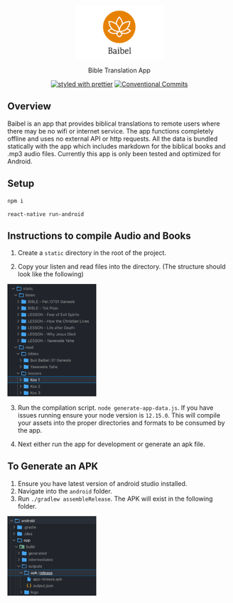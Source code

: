 <p align="center">
  <a href="https://github.com/actovos-consulting-group/baibel"><img src="./img/repo-logo.png" width="200" alt="Logo"></a>
</p>

<p align="center">
   Bible Translation App
</p>

<p align="center">
  <a href="#badge"><img src="https://img.shields.io/badge/styled_with-prettier-ff69b4.svg" alt="styled with prettier"></a>
  <a href="#badge"><img src="https://img.shields.io/badge/Conventional%20Commits-1.0.0-yellow.svg" alt="Conventional Commits"></a>
</p>

## Overview

Baibel is an app that provides biblical translations to remote users where there may be no wifi or internet service. The app functions completely offline and uses no external API or http requests. All the data is bundled statically with the app which includes markdown for the biblical books and .mp3 audio files. Currently this app is only been tested and optimized for Android.

## Setup

```
npm i
```

```
react-native run-android
```

## Instructions to compile Audio and Books

1. Create a `static` directory in the root of the project.

2. Copy your listen and read files into the directory. (The structure should look like the following)

<img src="./img/dir.png" width="200" alt="Dir">

3. Run the compilation script. `node generate-app-data.js`. If you have issues running ensure your node version is `12.15.0`. This will compile your assets into the proper directories and formats to be consumed by the app.

4. Next either run the app for development or generate an apk file.

## To Generate an APK

1. Ensure you have latest version of android studio installed.
2. Navigate into the `android` folder.
3. Run `./gradlew assembleRelease`. The APK will exist in the following folder.

<img src="./img/apk.png" width="200" alt="APK">
